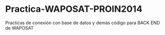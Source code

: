 Practica-WAPOSAT-PROIN2014
==========================

Practicas de conexión con base de datos y demás código para BACK END de WAPOSAT
